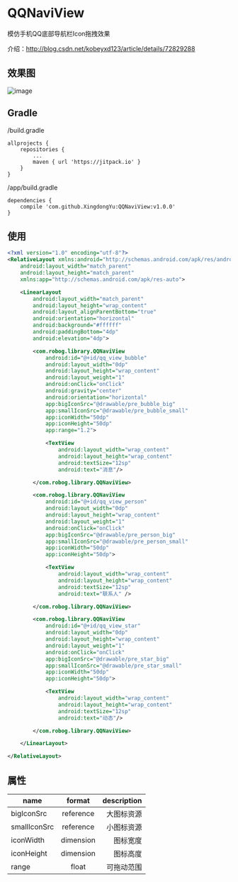 # QQNaviView
模仿手机QQ底部导航栏Icon拖拽效果

介绍：http://blog.csdn.net/kobeyxd123/article/details/72829288

效果图
---
![image](http://img.blog.csdn.net/20170601105942711?watermark/2/text/aHR0cDovL2Jsb2cuY3Nkbi5uZXQva29iZXl4ZDEyMw==/font/5a6L5L2T/fontsize/400/fill/I0JBQkFCMA==/dissolve/70/gravity/Center)

Gradle
---

/build.gradle
```
allprojects {
	repositories {
		...
		maven { url 'https://jitpack.io' }
	}
}
```

/app/build.gradle
```
dependencies {
	compile 'com.github.XingdongYu:QQNaviView:v1.0.0'
}
```
使用
---
```xml
<?xml version="1.0" encoding="utf-8"?>
<RelativeLayout xmlns:android="http://schemas.android.com/apk/res/android"
    android:layout_width="match_parent"
    android:layout_height="match_parent"
    xmlns:app="http://schemas.android.com/apk/res-auto">

    <LinearLayout
        android:layout_width="match_parent"
        android:layout_height="wrap_content"
        android:layout_alignParentBottom="true"
        android:orientation="horizontal"
        android:background="#ffffff"
        android:paddingBottom="4dp"
        android:elevation="4dp">

        <com.robog.library.QQNaviView
            android:id="@+id/qq_view_bubble"
            android:layout_width="0dp"
            android:layout_height="wrap_content"
            android:layout_weight="1"
            android:onClick="onClick"
            android:gravity="center"
            android:orientation="horizontal"
            app:bigIconSrc="@drawable/pre_bubble_big"
            app:smallIconSrc="@drawable/pre_bubble_small"
            app:iconWidth="50dp"
            app:iconHeight="50dp"
            app:range="1.2">

            <TextView
                android:layout_width="wrap_content"
                android:layout_height="wrap_content"
                android:textSize="12sp"
                android:text="消息"/>

        </com.robog.library.QQNaviView>

        <com.robog.library.QQNaviView
            android:id="@+id/qq_view_person"
            android:layout_width="0dp"
            android:layout_height="wrap_content"
            android:layout_weight="1"
            android:onClick="onClick"
            app:bigIconSrc="@drawable/pre_person_big"
            app:smallIconSrc="@drawable/pre_person_small"
            app:iconWidth="50dp"
            app:iconHeight="50dp">

            <TextView
                android:layout_width="wrap_content"
                android:layout_height="wrap_content"
                android:textSize="12sp"
                android:text="联系人" />

        </com.robog.library.QQNaviView>

        <com.robog.library.QQNaviView
            android:id="@+id/qq_view_star"
            android:layout_width="0dp"
            android:layout_height="wrap_content"
            android:layout_weight="1"
            android:onClick="onClick"
            app:bigIconSrc="@drawable/pre_star_big"
            app:smallIconSrc="@drawable/pre_star_small"
            app:iconWidth="50dp"
            app:iconHeight="50dp">

            <TextView
                android:layout_width="wrap_content"
                android:layout_height="wrap_content"
                android:textSize="12sp"
                android:text="动态"/>

        </com.robog.library.QQNaviView>

    </LinearLayout>

</RelativeLayout>
```
属性
---
| name         | format    | description |
| -------------|:---------:| -----------:|
| bigIconSrc   | reference |  大图标资源  |
| smallIconSrc | reference |  小图标资源  |
| iconWidth    | dimension |  图标宽度    |
| iconHeight   | dimension |  图标高度    |
| range        | float     |  可拖动范围  |
  

